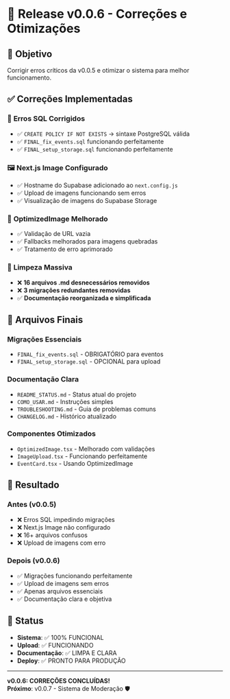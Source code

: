 # 🔧 Release v0.0.6 - Correções e Otimizações

## 🎯 Objetivo
Corrigir erros críticos da v0.0.5 e otimizar o sistema para melhor funcionamento.

## ✅ Correções Implementadas

### 🔧 **Erros SQL Corrigidos**
- ✅ `CREATE POLICY IF NOT EXISTS` → sintaxe PostgreSQL válida
- ✅ `FINAL_fix_events.sql` funcionando perfeitamente
- ✅ `FINAL_setup_storage.sql` funcionando perfeitamente

### 🖼️ **Next.js Image Configurado**
- ✅ Hostname do Supabase adicionado ao `next.config.js`
- ✅ Upload de imagens funcionando sem erros
- ✅ Visualização de imagens do Supabase Storage

### 🎨 **OptimizedImage Melhorado**
- ✅ Validação de URL vazia
- ✅ Fallbacks melhorados para imagens quebradas
- ✅ Tratamento de erro aprimorado

### 🧹 **Limpeza Massiva**
- ❌ **16 arquivos .md desnecessários removidos**
- ❌ **3 migrações redundantes removidas**
- ✅ **Documentação reorganizada e simplificada**

## 📁 Arquivos Finais

### **Migrações Essenciais**
- `FINAL_fix_events.sql` - OBRIGATÓRIO para eventos
- `FINAL_setup_storage.sql` - OPCIONAL para upload

### **Documentação Clara**
- `README_STATUS.md` - Status atual do projeto
- `COMO_USAR.md` - Instruções simples
- `TROUBLESHOOTING.md` - Guia de problemas comuns
- `CHANGELOG.md` - Histórico atualizado

### **Componentes Otimizados**
- `OptimizedImage.tsx` - Melhorado com validações
- `ImageUpload.tsx` - Funcionando perfeitamente
- `EventCard.tsx` - Usando OptimizedImage

## 🎯 Resultado

### **Antes (v0.0.5)**
- ❌ Erros SQL impedindo migrações
- ❌ Next.js Image não configurado
- ❌ 16+ arquivos confusos
- ❌ Upload de imagens com erro

### **Depois (v0.0.6)**
- ✅ Migrações funcionando perfeitamente
- ✅ Upload de imagens sem erros
- ✅ Apenas arquivos essenciais
- ✅ Documentação clara e objetiva

## 🚀 Status

- **Sistema**: ✅ 100% FUNCIONAL
- **Upload**: ✅ FUNCIONANDO
- **Documentação**: ✅ LIMPA E CLARA
- **Deploy**: ✅ PRONTO PARA PRODUÇÃO

---

**v0.0.6: CORREÇÕES CONCLUÍDAS!**  
**Próximo**: v0.0.7 - Sistema de Moderação 🛡️